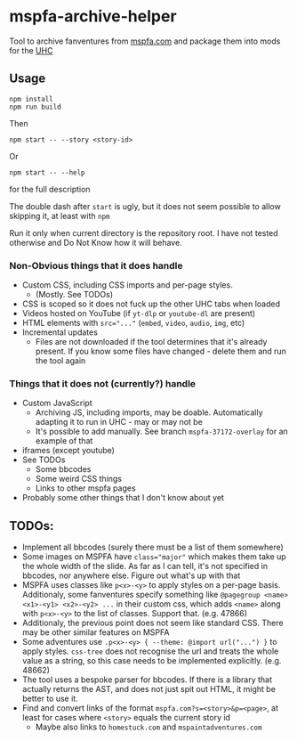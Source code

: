 # mspfa-archive-helper

Tool to archive fanventures from [mspfa.com](https://mspfa.com) and package them into mods for the [UHC](https://github.com/Bambosh/unofficial-homestuck-collection)

## Usage

    npm install
    npm run build

Then

    npm start -- --story <story-id>

Or

    npm start -- --help

for the full description

The double dash after `start` is ugly, but it does not seem possible to allow skipping it, at least with `npm`

Run it only when current directory is the repository root. I have not tested otherwise and Do Not Know how it will behave.

### Non-Obvious things that it does handle

* Custom CSS, including CSS imports and per-page styles.
    * (Mostly. See TODOs)
* CSS is scoped so it does not fuck up the other UHC tabs when loaded
* Videos hosted on YouTube (if `yt-dlp` or `youtube-dl` are present)
* HTML elements with `src="..."` (`embed`, `video`, `audio`, `img`, etc)
* Incremental updates
    * Files are not downloaded if the tool determines that it's already present. If you know some files have changed - delete them and run the tool again

### Things that it does not (currently?) handle

* Custom JavaScript
    * Archiving JS, including imports, may be doable. Automatically adapting it to run in UHC - may or may not be
    * It's possible to add manually. See branch `mspfa-37172-overlay` for an example of that
* iframes (except youtube)
* See TODOs
    * Some bbcodes
    * Some weird CSS things
    * Links to other mspfa pages
* Probably some other things that I don't know about yet

## TODOs:

* Implement all bbcodes (surely there must be a list of them somewhere)
* Some images on MSPFA have `class="major"` which makes them take up the whole width of the slide. As far as I can tell, it's not specified in bbcodes, nor anywhere else. Figure out what's up with that
* MSPFA uses classes like `p<x>-<y>` to apply styles on a per-page basis. Additionaly, some fanventures specify something like `@pagegroup <name> <x1>-<y1> <x2>-<y2> ...` in their custom css, which adds `<name>` along with `p<x>-<y>` to the list of classes. Support that. (e.g. 47866)
* Additionaly, the previous point does not seem like standard CSS. There may be other similar features on MSPFA
* Some adventures use `.p<x>-<y> { --theme: @import url("...") }` to apply styles. `css-tree` does not recognise the url and treats the whole value as a string, so this case needs to be implemented explicitly. (e.g. 48662)
* The tool uses a bespoke parser for bbcodes. If there is a library that actually returns the AST, and does not just spit out HTML, it might be better to use it.
* Find and convert links of the format `mspfa.com?s=<story>&p=<page>`, at least for cases where `<story>` equals the current story id
    * Maybe also links to `homestuck.com` and `mspaintadventures.com`
